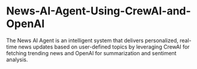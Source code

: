 # News-AI-Agent-Using-CrewAI-and-OpenAI
The News AI Agent is an intelligent system that delivers personalized, real-time news updates based on user-defined topics by leveraging CrewAI for fetching trending news and OpenAI for summarization and sentiment analysis.
